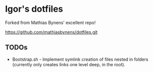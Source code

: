 # Igor's dotfiles

Forked from Mathias Bynens' excellent repo!

https://github.com/mathiasbynens/dotfiles.git

## TODOs

* Bootstrap.sh - Implement symlink creation of files nested in folders (currently only creates links one level deep, in the root).
